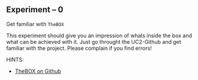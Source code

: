 ## Experiment – 0
Get familiar with ```TheBOX```


This experiment should give you an impression of whats inside the box and what can be achieved with it. 
Just go throught the UC2-Github and get familiar with the project. Please complain if you find errors! 

HINTS: 

- [TheBOX on Github](https://github.com/bionanoimaging/UC2-GIT/tree/master/CAD)